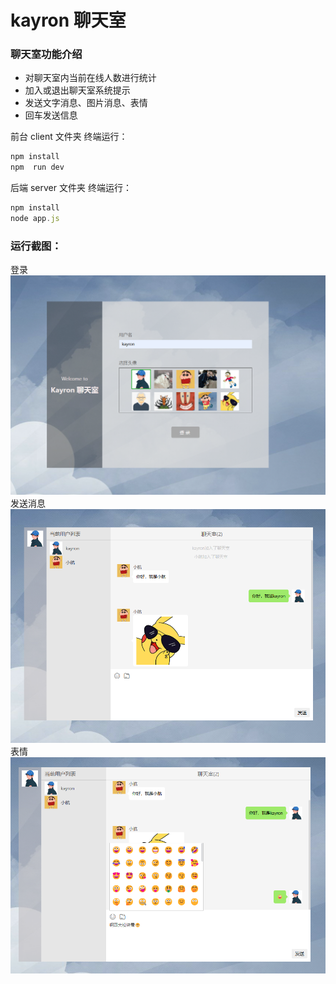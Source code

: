 # kayron 聊天室

### 聊天室功能介绍

- 对聊天室内当前在线人数进行统计
- 加入或退出聊天室系统提示
- 发送文字消息、图片消息、表情
- 回车发送信息

前台 client 文件夹 终端运行：

```javascript
npm install
npm  run dev
```

后端 server 文件夹 终端运行：

```javascript
npm install
node app.js
```

### 运行截图：

登录
![登录](https://github.com/Kayron-1/kayron-chatroom/blob/master/client/src/assets/imgs/run1.png)
发送消息
![发送消息](https://github.com/Kayron-1/kayron-chatroom/blob/master/client/src/assets/imgs/run2.png)
表情
![表情](https://github.com/Kayron-1/kayron-chatroom/blob/master/client/src/assets/imgs/run3.png)
